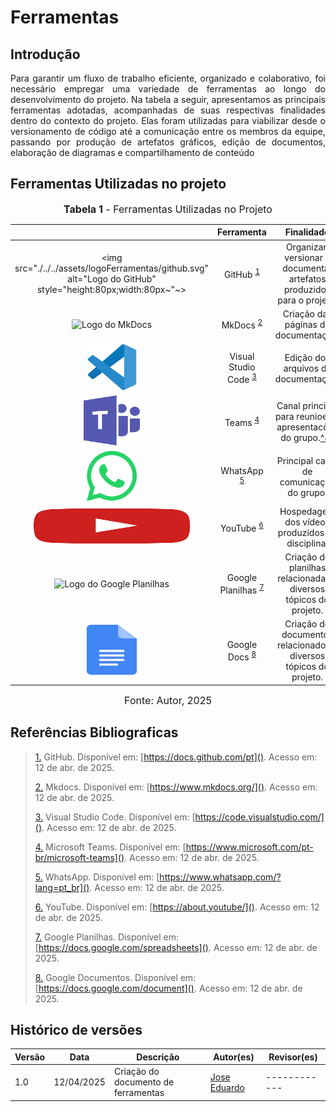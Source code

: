 # Ferramentas

## Introdução

<p align="justify">
Para garantir um fluxo de trabalho eficiente, organizado e colaborativo, foi necessário empregar uma variedade de ferramentas ao longo do desenvolvimento do projeto. Na tabela a seguir, apresentamos as principais ferramentas adotadas, acompanhadas de suas respectivas finalidades dentro do contexto do projeto. Elas foram utilizadas para viabilizar desde o versionamento de código até a comunicação entre os membros da equipe, passando por produção de artefatos gráficos, edição de documentos, elaboração de diagramas e compartilhamento de conteúdo
</p>

## Ferramentas Utilizadas no projeto

<font size="3"><p style="text-align: center"><b>Tabela 1</b> - Ferramentas Utilizadas no Projeto</p></font>

|                                                                                                                           |        Ferramenta         |                               Finalidade                               |
| :-----------------------------------------------------------------------------------------------------------------------: | :-----------------------: | :--------------------------------------------------------------------: |
| <img src="./../../assets/logoFerramentas/github.svg" alt="Logo do GitHub" style="height:80px;width:80px~"~>                                    |          GitHub  <sup>[1](#FRM1)</sup>         | Organizar, versionar e documentar artefatos produzidos para o projeto. |
| <img src="./../../assets/logoFerramentas/MkDocs.svg" alt="Logo do MkDocs" style="height:80px;width:100px" >                                  |          MkDocs  <sup>[2](#FRM2)</sup>          | Criação das páginas de documentação.    |
|  <img src="./../../assets/logoFerramentas/visual-studio-code.svg" alt="Logo do MkDocs" style="height:75px;width:80px"  >                                    |    Visual Studio Code   <sup>[3](#FRM3)</sup>  | Edição dos arquivos de documentação. |
| <img src="./../../assets/logoFerramentas/microsoft-teams.svg" alt="Logo do Microsoft Teams" style="height:80px;width:90px;">                |           Teams     <sup>[4](#FRM4)</sup>      |Canal principal para reunioes e apresentacões do grupo.<a id="anchor_4" href="#FRM4">^4^</a> |
| <img src="./../../assets/logoFerramentas/WhatsApp.svg" alt="Logo do WhatsApp" style="height:80px;width:80px">                               |         WhatsApp       <sup>[5](#FRM5)</sup>   | Principal canal de comunicação do grupo.|
| <img src="./../../assets/logoFerramentas/youtube.svg" alt="Logo do YouTube" style="height:56px;width:250px;">                                 |          YouTube   <sup>[6](#FRM6)</sup>       | Hospedagem dos vídeos produzidos da disciplina. |
| <img src="./../../assets/logoFerramentas/sheets.svg" alt="Logo do Google Planilhas" style="height:80px;width:60px;">                        |     Google Planilhas   <sup>[7](#FRM7)</sup>   | Criação de planilhas relacionadas a diversos tópicos do projeto.|
| <img src="./../../assets/logoFerramentas/docs.svg" alt="Logo do Google Docs" style="height:80px;width:80px;">                               |        Google Docs   <sup>[8](#FRM8)</sup>     | Criação de documentos relacionados a diversos tópicos do projeto.|


<font size="3"><p style="text-align: center">Fonte: Autor, 2025</p></font>

## Referências Bibliograficas

> <a id="FRM1" href="#anchor_1">1.</a> GitHub. Disponível em: [https://docs.github.com/pt](). Acesso em: 12 de abr. de 2025.
>
> <a id="FRM2" href="#anchor_2">2.</a> Mkdocs. Disponível em: [https://www.mkdocs.org/](). Acesso em: 12 de abr. de 2025.
>
> <a id="FRM3" href="#anchor_3">3.</a> Visual Studio Code. Disponível em: [https://code.visualstudio.com/](). Acesso em: 12 de abr. de 2025.
>
> <a id="FRM4" href="#anchor_4">4.</a> Microsoft Teams. Disponível em: [https://www.microsoft.com/pt-br/microsoft-teams](). Acesso em: 12 de abr. de 2025.
>
> <a id="FRM5" href="#anchor_5">5.</a> WhatsApp. Disponível em: [https://www.whatsapp.com/?lang=pt_br](). Acesso em: 12 de abr. de 2025.
>
> <a id="FRM6" href="#anchor_6">6.</a> YouTube. Disponível em: [https://about.youtube/](). Acesso em: 12 de abr. de 2025.
>
> <a id="FRM7" href="#anchor_7">7.</a> Google Planilhas. Disponível em: [https://docs.google.com/spreadsheets](). Acesso em: 12 de abr. de 2025.
>
> <a id="FRM8" href="#anchor_8">8.</a> Google Documentos. Disponível em: [https://docs.google.com/document](). Acesso em: 12 de abr. de 2025.
>

## Histórico de versões

Versão |   Data  | Descrição | Autor(es) | Revisor(es)
------ | ---- | ------ | ---------- | ----------
1.0 | 12/04/2025 | Criação do documento de ferramentas | [Jose Eduardo](https://github.com/jevprado) | ------------ 